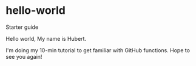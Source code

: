 # hello-world
Starter guide

Hello world,
My name is Hubert.

I'm doing my 10-min tutorial to get familiar with GitHub functions.
Hope to see you again!
